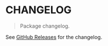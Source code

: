 # CHANGELOG

> Package changelog.

See [GitHub Releases](https://github.com/stdlib-js/assert-is-kebabcase/releases) for the changelog.